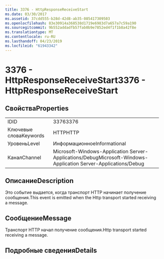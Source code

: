 ```yaml
---
title: 3376 - HttpResponseReceiveStart
ms.date: 03/30/2017
ms.assetid: 37cdd555-b28d-42d8-ab35-085417309503
ms.openlocfilehash: 83e30914a368538d1719e6983d7a657a7c59a190
ms.sourcegitcommit: 9b552addadfb57fab0b9e7852ed4f1f1b8a42f8e
ms.translationtype: MT
ms.contentlocale: ru-RU
ms.lasthandoff: 04/23/2019
ms.locfileid: "61943342"
---
```

# <a name="3376---httpresponsereceivestart"></a><span data-ttu-id="ce101-102">3376 - HttpResponseReceiveStart</span><span class="sxs-lookup"><span data-stu-id="ce101-102">3376 - HttpResponseReceiveStart</span></span>
## <a name="properties"></a><span data-ttu-id="ce101-103">Свойства</span><span class="sxs-lookup"><span data-stu-id="ce101-103">Properties</span></span>  
  
|||  
|-|-|  
|<span data-ttu-id="ce101-104">ID</span><span class="sxs-lookup"><span data-stu-id="ce101-104">ID</span></span>|<span data-ttu-id="ce101-105">3376</span><span class="sxs-lookup"><span data-stu-id="ce101-105">3376</span></span>|  
|<span data-ttu-id="ce101-106">Ключевые слова</span><span class="sxs-lookup"><span data-stu-id="ce101-106">Keywords</span></span>|<span data-ttu-id="ce101-107">HTTP</span><span class="sxs-lookup"><span data-stu-id="ce101-107">HTTP</span></span>|  
|<span data-ttu-id="ce101-108">Уровень</span><span class="sxs-lookup"><span data-stu-id="ce101-108">Level</span></span>|<span data-ttu-id="ce101-109">Информационное</span><span class="sxs-lookup"><span data-stu-id="ce101-109">Informational</span></span>|  
|<span data-ttu-id="ce101-110">Канал</span><span class="sxs-lookup"><span data-stu-id="ce101-110">Channel</span></span>|<span data-ttu-id="ce101-111">Microsoft-Windows-Application Server-Applications/Debug</span><span class="sxs-lookup"><span data-stu-id="ce101-111">Microsoft-Windows-Application Server-Applications/Debug</span></span>|  
  
## <a name="description"></a><span data-ttu-id="ce101-112">Описание</span><span class="sxs-lookup"><span data-stu-id="ce101-112">Description</span></span>  
 <span data-ttu-id="ce101-113">Это событие выдается, когда транспорт HTTP начинает получение сообщения.</span><span class="sxs-lookup"><span data-stu-id="ce101-113">This event is emitted when the Http transport started receiving a message.</span></span>  
  
## <a name="message"></a><span data-ttu-id="ce101-114">Сообщение</span><span class="sxs-lookup"><span data-stu-id="ce101-114">Message</span></span>  
 <span data-ttu-id="ce101-115">Транспорт HTTP начал получение сообщения.</span><span class="sxs-lookup"><span data-stu-id="ce101-115">Http transport started receiving a message.</span></span>  
  
## <a name="details"></a><span data-ttu-id="ce101-116">Подробные сведения</span><span class="sxs-lookup"><span data-stu-id="ce101-116">Details</span></span>
